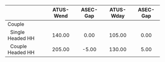 
|                      |    ATUS-Wend |     ASEC-Gap |    ATUS-Wday |     ASEC-Gap |
| -------------------- | :----------: | :----------: | :----------: | :----------: |
| Couple               |              |              |              |              |
| &nbsp;&nbsp;Single Headed HH |       140.00 |         0.00 |       105.00 |         0.00 |
| &nbsp;&nbsp;Couple Headed HH |       205.00 |        -5.00 |       130.00 |         5.00 |


